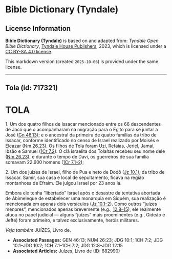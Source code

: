 # Bible Dictionary (Tyndale)

## License Information

**Bible Dictionary (Tyndale)** is based on and adapted from: _Tyndale Open Bible Dictionary_, [Tyndale House Publishers](https://tyndaleopenresources.com/), 2023, which is licensed under a [CC BY-SA 4.0 license](https://creativecommons.org/licenses/by-sa/4.0/legalcode.en).

This markdown version (created `2025-10-06`) is provided under the same license.



--------------------------------

## Tola (id: 717321)

TOLA
====

1\. Um dos quatro filhos de Issacar mencionado entre os 66 descendentes de Jacó que o acompanharam na migração para o Egito para se juntar a José ([Gn 46\.13](https://ref.ly/Gen46:13)); e o ancestral da primeira de quatro famílias da tribo de Issacar, conforme identificado no censo de Israel realizado por Moisés e Eleazar ([Nm 26\.23](https://ref.ly/Num26:23)). Os filhos de Tola foram Uzi, Refaías, Jeriel, Jamai, Ibsão e Samuel ([1Cr 7\.2](https://ref.ly/1Chr7:2)). O clã israelita dos Tolaítas recebeu seu nome dele ([Nm 26\.23](https://ref.ly/Num26:23)), e durante o tempo de Davi, os guerreiros de sua família somavam 22\.600 homens ([1Cr 7\.1–2](https://ref.ly/1Chr7:1-1Chr7:2));

2\. Um dos juízes de Israel, filho de Pua e neto de Dodô ([Jz 10\.1](https://ref.ly/Judg10:1)), da tribo de Issacar. Samir, sua casa e local de sepultamento, ficava na região montanhosa de Efraim. Ele julgou Israel por 23 anos lá.

Embora ele tenha “libertado” Israel após o desastre da tentativa abortada de Abimeleque de estabelecer uma monarquia em Siquém, sua realização é mencionada em apenas dois versículos ([Jz 10\.1–2](https://ref.ly/Judg10:1-Judg10:2)). Como outros “juízes menores”, mencionados apenas brevemente (e.g., [12\.8–15](https://ref.ly/Judg12:8-Judg12:15)), ele realmente atuou no papel judicial — alguns “juízes” mais proeminentes (e.g., Gideão e Jefté) foram primeiro, e talvez exclusivamente, heróis militares.

*Veja também* JUÍZES, Livro de.

* **Associated Passages:** GEN 46:13; NUM 26:23; JDG 10:1; 1CH 7:2; JDG 10:1–JDG 10:2; 1CH 7:1–1CH 7:2; JDG 12:8–JDG 12:15
* **Associated Articles:** Juízes, Livro de (ID: 682990)

